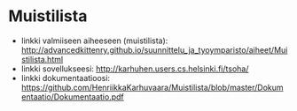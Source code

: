 # Muistilista

* linkki valmiiseen aiheeseen (muistilista): http://advancedkittenry.github.io/suunnittelu_ja_tyoymparisto/aiheet/Muistilista.html
* linkki sovellukseesi: http://karhuhen.users.cs.helsinki.fi/tsoha/
* linkki dokumentaatioosi: https://github.com/HenriikkaKarhuvaara/Muistilista/blob/master/Dokumentaatio/Dokumentaatio.pdf
